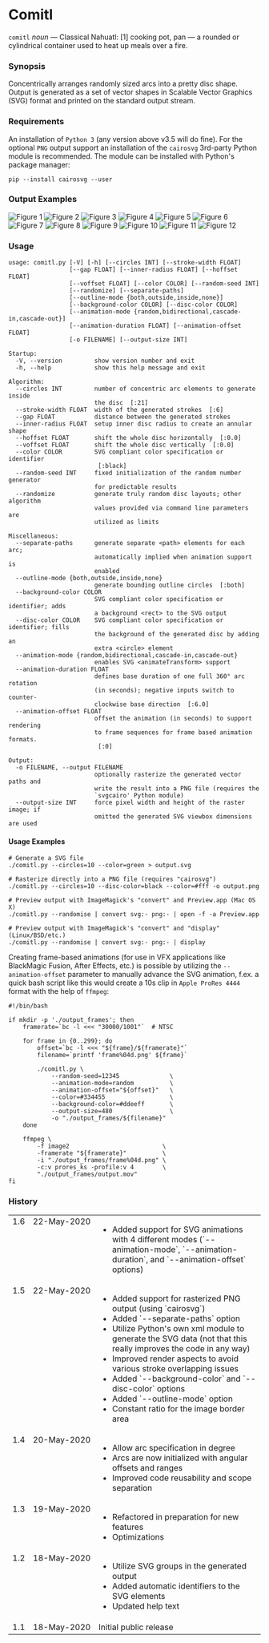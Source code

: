 
# Comitl

`comitl` *noun* — Classical Nahuatl: [1] cooking pot, pan — a rounded or cylindrical container used to heat up meals over a fire.

### Synopsis

Concentrically arranges randomly sized arcs into a pretty disc shape. Output is generated as a set of vector shapes in Scalable
Vector Graphics (SVG) format and printed on the standard output stream.

### Requirements

An installation of `Python 3` (any version above v3.5 will do fine). For the optional `PNG` output support an installation of
the `cairosvg` 3rd-party Python module is recommended. The module can be installed with Python's package manager:

``` shell
pip --install cairosvg --user
```

### Output Examples

![Figure 1](./Documentation/Comitl/Examples/basic_01.svg)
![Figure 2](./Documentation/Comitl/Examples/basic_04.svg)
![Figure 3](./Documentation/Comitl/Examples/basic_03.svg)
![Figure 4](./Documentation/Comitl/Examples/basic_02.svg)
![Figure 5](./Documentation/Comitl/Examples/basic_05.svg)
![Figure 6](./Documentation/Comitl/Examples/basic_06.svg)
![Figure 7](./Documentation/Comitl/Examples/basic_07.svg)
![Figure 8](./Documentation/Comitl/Examples/basic_08.svg)
![Figure 9](./Documentation/Comitl/Examples/basic_09.svg)
![Figure 10](./Documentation/Comitl/Examples/basic_10.svg)
![Figure 11](./Documentation/Comitl/Examples/basic_11.svg)
![Figure 12](./Documentation/Comitl/Examples/basic_12.svg)

### Usage

```
usage: comitl.py [-V] [-h] [--circles INT] [--stroke-width FLOAT]
                 [--gap FLOAT] [--inner-radius FLOAT] [--hoffset FLOAT]
                 [--voffset FLOAT] [--color COLOR] [--random-seed INT]
                 [--randomize] [--separate-paths]
                 [--outline-mode {both,outside,inside,none}]
                 [--background-color COLOR] [--disc-color COLOR]
                 [--animation-mode {random,bidirectional,cascade-in,cascade-out}]
                 [--animation-duration FLOAT] [--animation-offset FLOAT]
                 [-o FILENAME] [--output-size INT]

Startup:
  -V, --version         show version number and exit
  -h, --help            show this help message and exit

Algorithm:
  --circles INT         number of concentric arc elements to generate inside
                        the disc  [:21]
  --stroke-width FLOAT  width of the generated strokes  [:6]
  --gap FLOAT           distance between the generated strokes
  --inner-radius FLOAT  setup inner disc radius to create an annular shape
  --hoffset FLOAT       shift the whole disc horizontally  [:0.0]
  --voffset FLOAT       shift the whole disc vertically  [:0.0]
  --color COLOR         SVG compliant color specification or identifier
                         [:black]
  --random-seed INT     fixed initialization of the random number generator
                        for predictable results
  --randomize           generate truly random disc layouts; other algorithm
                        values provided via command line parameters are
                        utilized as limits

Miscellaneous:
  --separate-paths      generate separate <path> elements for each arc;
                        automatically implied when animation support is
                        enabled
  --outline-mode {both,outside,inside,none}
                        generate bounding outline circles  [:both]
  --background-color COLOR
                        SVG compliant color specification or identifier; adds
                        a background <rect> to the SVG output
  --disc-color COLOR    SVG compliant color specification or identifier; fills
                        the background of the generated disc by adding an
                        extra <circle> element
  --animation-mode {random,bidirectional,cascade-in,cascade-out}
                        enables SVG <animateTransform> support
  --animation-duration FLOAT
                        defines base duration of one full 360° arc rotation
                        (in seconds); negative inputs switch to counter-
                        clockwise base direction  [:6.0]
  --animation-offset FLOAT
                        offset the animation (in seconds) to support rendering
                        to frame sequences for frame based animation formats.
                         [:0]

Output:
  -o FILENAME, --output FILENAME
                        optionally rasterize the generated vector paths and
                        write the result into a PNG file (requires the
                        `svgcairo' Python module)
  --output-size INT     force pixel width and height of the raster image; if
                        omitted the generated SVG viewbox dimensions are used
```

#### Usage Examples
``` shell
# Generate a SVG file
./comitl.py --circles=10 --color=green > output.svg

# Rasterize directly into a PNG file (requires "cairosvg")
./comitl.py --circles=10 --disc-color=black --color=#fff -o output.png
```

``` shell
# Preview output with ImageMagick's "convert" and Preview.app (Mac OS X)
./comitl.py --randomise | convert svg:- png:- | open -f -a Preview.app

# Preview output with ImageMagick's "convert" and "display" (Linux/BSD/etc.)
./comitl.py --randomise | convert svg:- png:- | display
```

Creating frame-based animations (for use in VFX applications like BlackMagic Fusion, After Effects, etc.) is
possible by utilizing the `--animation-offset` parameter to manually advance the SVG animation, f.ex. a quick bash script
like this would create a 10s clip in `Apple ProRes 4444` format with the help of `ffmpeg`:
 
~~~ shell
#!/bin/bash

if mkdir -p './output_frames'; then
	framerate=`bc -l <<< "30000/1001"`  # NTSC
	
	for frame in {0..299}; do
		offset=`bc -l <<< "${frame}/${framerate}"`
		filename=`printf 'frame%04d.png' ${frame}`
	
		./comitl.py \
			--random-seed=12345              \
			--animation-mode=random          \
			--animation-offset="${offset}"   \
			--color=#334455                  \
			--background-color=#ddeeff       \
			--output-size=480                \
			-o "./output_frames/${filename}"
	done
	
	ffmpeg \
		-f image2                          \
		-framerate "${framerate}"          \
		-i "./output_frames/frame%04d.png" \
		-c:v prores_ks -profile:v 4        \
		"./output_frames/output.mov"
fi
~~~

### History

<table>
    <tr>
        <td valign=top>1.6</td>
        <td valign=top nowrap>22-May-2020</td>
        <td>
			<ul>
				<li>Added support for SVG animations with 4 different modes (`--animation-mode`, `--animation-duration`, and `--animation-offset` options)
			</ul>
		</td>
    </tr>
    <tr>
        <td valign=top>1.5</td>
        <td valign=top nowrap>22-May-2020</td>
        <td>
			<ul>
				<li>Added support for rasterized PNG output (using `cairosvg`)
				<li>Added `--separate-paths` option
				<li>Utilize Python's own xml module to generate the SVG data (not that this really improves the code in any way)
				<li>Improved render aspects to avoid various stroke overlapping issues
				<li>Added `--background-color` and `--disc-color` options
				<li>Added `--outline-mode` option
				<li>Constant ratio for the image border area
			</ul>
		</td>
    </tr>
    <tr>
        <td valign=top>1.4</td>
        <td valign=top nowrap>20-May-2020</td>
        <td>
			<ul>
				<li>Allow arc specification in degree
				<li>Arcs are now initialized with angular offsets and ranges
				<li>Improved code reusability and scope separation
			</ul>
		</td>
    </tr>
    <tr>
        <td valign=top>1.3</td>
        <td valign=top nowrap>19-May-2020</td>
        <td>
			<ul>
				<li>Refactored in preparation for new features
				<li>Optimizations
			</ul>
		</td>
    </tr>
    <tr>
        <td valign=top>1.2</td>
        <td valign=top nowrap>18-May-2020</td>
        <td>
			<ul>
				<li>Utilize SVG groups in the generated output
				<li>Added automatic identifiers to the SVG elements
				<li>Updated help text
			</ul>
		</td>
    </tr>
    <tr>
        <td valign=top>1.1</td>
        <td valign=top nowrap>18-May-2020</td>
        <td>Initial public release</td>
    </tr>
</table>